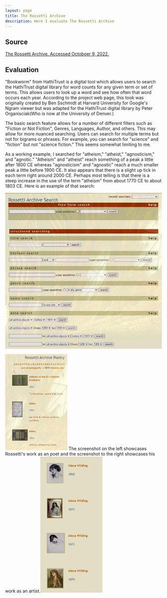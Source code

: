```yaml
---
layout: page
title: The Rossetti Archive
description: Here I evaluate The Rossetti Archive
---
```

## Source

[The Rossetti Archive. Accessed Octoboer 9, 2022.](http://www.rossettiarchive.org/index.html)

## Evaluation

"Bookworm" from HathiTrust is a digital tool which allows users to search the HathiTrust digital library for word counts for any given term or set of terms. This allows users to look up a word and see how often that word occurs each year. According to the project web page, this took was originally created by Ben Sschmidt at Harvard University for Google's Ngram viewer but was adapted for the HathiTrust digital library by Peter Organisciak(Who is now at the University of Denver.)

The basic search feature allows for a number of different filters such as "Fiction or Not Fiction", Genres, Languages, Author, and others. This may allow for more nuanced searching. Users can search for multiple terms but not for bigrams or phrases. For example, you can search for "science" and "fiction" but not "science fiction." This seems somewhat limiting to me.

As a working example, I searched for "atheism," "atheist," "agnosticism," and "agnotic." "Atheism" and "atheist" reach something of a peak a little after 1800 CE whereas "agnosticism" and "agnostic" reach a much smaller peak a little before 1900 CE. It also appears that there is a slight up tick in each term right around 2000 CE. Perhaps most telling is that there is a steep increase in the use of the term "atheism" from about 1770 CE to about 1803 CE. Here is an example of that search:

<img src="../assets/search engine.jpg" alt="search engine" width="600"/>

<img src="../assets/poetry archive.jpg" alt="search engine" width="200"/> The screenshot on the left showcases Rossetti's work as an poet and the screenshot to the right showcases his work as an artist.<img src="../assets/picture archive.jpg" alt="search engine" width="200"/>


